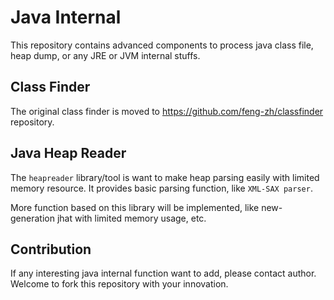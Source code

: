# Java Internal #

This repository contains advanced components to process java class file, heap dump, or any JRE or JVM internal stuffs.

## Class Finder ##
The original class finder is moved to https://github.com/feng-zh/classfinder repository.

## Java Heap Reader ##
The `heapreader` library/tool is want to make heap parsing easily with limited memory resource. It provides basic parsing function, like `XML-SAX parser`.

More function based on this library will be implemented, like new-generation jhat with limited memory usage, etc.

## Contribution ##
If any interesting java internal function want to add, please contact author. Welcome to fork this repository with your innovation.

